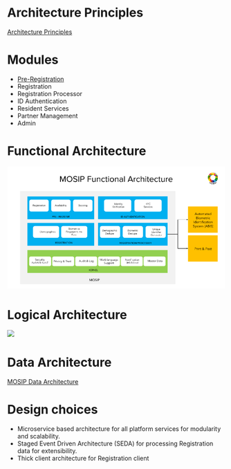 # Architecture Principles 
[Architecture Principles](MOSIP-Architecture-Principles.md)

# Modules 
* [Pre-Registration](Pre-Registration.md) 
* Registration
* Registration Processor
* ID Authentication
* Resident Services
* Partner Management
* Admin

# Functional Architecture
![](_images/MOSIP_functional_architecture.png) 

# Logical Architecture
![](_images/arch_diagrams/MOSIP_logical_architecture_v0.1.png) 

# Data Architecture
[MOSIP Data Architecture](MOSIP-Data-Architecture.md) 

# Design choices
* Microservice based architecture for all platform services for modularity and scalability.
* Staged Event Driven Architecture (SEDA) for processing Registration data for extensibility.
* Thick client architecture for Registration client
